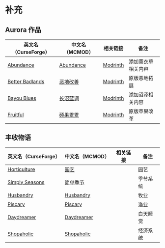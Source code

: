 # 补充

## Aurora 作品

| 英文名（CurseForge）                                                            | 中文名（MCMOD）                                   | 相关链接                                             | 备注               |
| ------------------------------------------------------------------------------- | ------------------------------------------------- | ---------------------------------------------------- | ------------------ |
| [Abundance](https://www.curseforge.com/minecraft/mc-mods/abundance)             | [Abundance](https://www.mcmod.cn/class/3640.html) | [Modrinth](https://modrinth.com/mod/abundance)       | 添加薰衣草相关内容 |
| [Better Badlands](https://www.curseforge.com/minecraft/mc-mods/better-badlands) | [恶地改善](https://www.mcmod.cn/class/4692.html)  | [Modrinth](https://modrinth.com/mod/better-badlands) | 原版恶地拓展       |
| [Bayou Blues](https://www.curseforge.com/minecraft/mc-mods/bayou-blues)         | [长沼蓝调](https://www.mcmod.cn/class/4621.html)  | [Modrinth](https://modrinth.com/mod/bayou-blues)     | 添加沼泽相关内容   |
| [Fruitful](https://www.curseforge.com/minecraft/mc-mods/fruitful)               | [硕果累累](https://www.mcmod.cn/class/4235.html)  | [Modrinth](https://modrinth.com/mod/fruitful)        | 原版苹果改革       |

## 丰收物语

| 英文名（CurseForge）                                                          | 中文名（MCMOD）                                    | 相关链接 | 备注     |
| ----------------------------------------------------------------------------- | -------------------------------------------------- | -------- | -------- |
| [Horticulture](https://www.curseforge.com/minecraft/mc-mods/horticulture)     | [园艺](https://www.mcmod.cn/class/4248.html)       |          | 园艺     |
| [Simply Seasons](https://www.curseforge.com/minecraft/mc-mods/simply-seasons) | [简单季节](https://www.mcmod.cn/class/4182.html)   |          | 季节系统 |
| [Husbandry](https://www.curseforge.com/minecraft/mc-mods/husbandry)           | [Husbandry](https://www.mcmod.cn/class/4233.html)  |          | 牧业     |
| [Piscary](https://www.curseforge.com/minecraft/mc-mods/piscary)               | [Piscary](https://www.mcmod.cn/class/4388.html)    |          | 渔业     |
| [Daydreamer](https://www.curseforge.com/minecraft/mc-mods/daydreamer)         | [Daydreamer](https://www.mcmod.cn/class/4193.html) |          | 白天睡觉 |
| [Shopaholic](https://www.curseforge.com/minecraft/mc-mods/shopaholic)         | [Shopaholic](https://www.mcmod.cn/class/4253.html) |          | 经济系统 |
